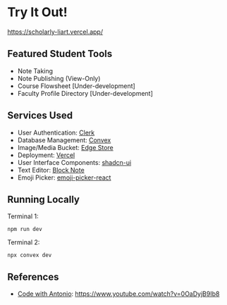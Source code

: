 # Try It Out!
https://scholarly-liart.vercel.app/

## Featured Student Tools
- Note Taking
- Note Publishing (View-Only)
- Course Flowsheet [Under-development]
- Faculty Profile Directory [Under-development]

## Services Used
- User Authentication: [Clerk](https://clerk.com/)
- Database Management: [Convex](https://dashboard.convex.dev/)
- Image/Media Bucket: [Edge Store](https://dashboard.edgestore.dev/)
- Deployment: [Vercel](https://vercel.com/)
- User Interface Components: [shadcn-ui](https://ui.shadcn.com/)
- Text Editor: [Block Note](https://www.blocknotejs.org/)
- Emoji Picker: [emoji-picker-react](https://www.npmjs.com/package/emoji-picker-react)

## Running Locally
Terminal 1:
```shell
npm run dev
```
Terminal 2:
```shell
npx convex dev
```

## References
- [Code with Antonio](https://www.youtube.com/@codewithantonio): https://www.youtube.com/watch?v=0OaDyjB9Ib8
